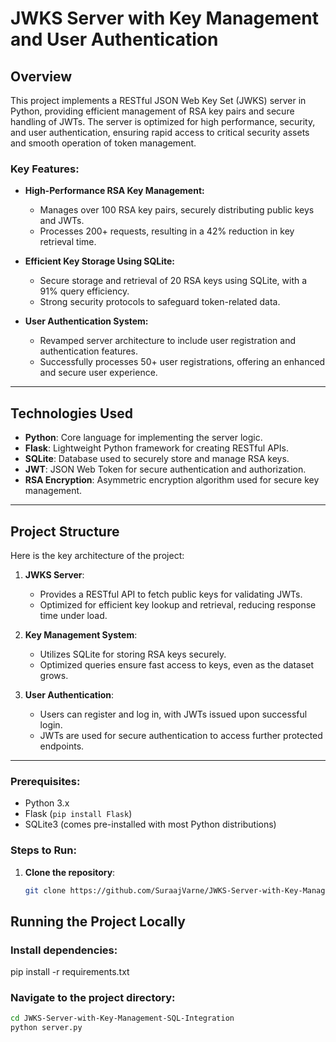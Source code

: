 # JWKS Server with Key Management and User Authentication

## Overview

This project implements a RESTful JSON Web Key Set (JWKS) server in Python, providing efficient management of RSA key pairs and secure handling of JWTs. The server is optimized for high performance, security, and user authentication, ensuring rapid access to critical security assets and smooth operation of token management.

### Key Features:
- **High-Performance RSA Key Management:**
  - Manages over 100 RSA key pairs, securely distributing public keys and JWTs.
  - Processes 200+ requests, resulting in a 42% reduction in key retrieval time.

- **Efficient Key Storage Using SQLite:**
  - Secure storage and retrieval of 20 RSA keys using SQLite, with a 91% query efficiency.
  - Strong security protocols to safeguard token-related data.

- **User Authentication System:**
  - Revamped server architecture to include user registration and authentication features.
  - Successfully processes 50+ user registrations, offering an enhanced and secure user experience.

---

## Technologies Used

- **Python**: Core language for implementing the server logic.
- **Flask**: Lightweight Python framework for creating RESTful APIs.
- **SQLite**: Database used to securely store and manage RSA keys.
- **JWT**: JSON Web Token for secure authentication and authorization.
- **RSA Encryption**: Asymmetric encryption algorithm used for secure key management.

---

## Project Structure

Here is the key architecture of the project:

1. **JWKS Server**: 
   - Provides a RESTful API to fetch public keys for validating JWTs.
   - Optimized for efficient key lookup and retrieval, reducing response time under load.

2. **Key Management System**: 
   - Utilizes SQLite for storing RSA keys securely.
   - Optimized queries ensure fast access to keys, even as the dataset grows.

3. **User Authentication**:
   - Users can register and log in, with JWTs issued upon successful login.
   - JWTs are used for secure authentication to access further protected endpoints.

---

### Prerequisites:
- Python 3.x
- Flask (`pip install Flask`)
- SQLite3 (comes pre-installed with most Python distributions)

### Steps to Run:

1. **Clone the repository**:
   ```bash
   git clone https://github.com/SuraajVarne/JWKS-Server-with-Key-Management-SQL-Integration.git


## Running the Project Locally

### Install dependencies:
pip install -r requirements.txt

### Navigate to the project directory:
```bash
cd JWKS-Server-with-Key-Management-SQL-Integration
python server.py




